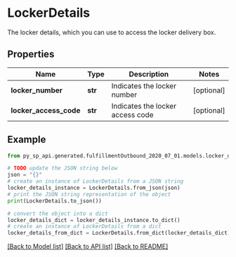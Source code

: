 # LockerDetails

The locker details, which you can use to access the locker delivery box.

## Properties

Name | Type | Description | Notes
------------ | ------------- | ------------- | -------------
**locker_number** | **str** | Indicates the locker number | [optional] 
**locker_access_code** | **str** | Indicates the locker access code | [optional] 

## Example

```python
from py_sp_api.generated.fulfillmentOutbound_2020_07_01.models.locker_details import LockerDetails

# TODO update the JSON string below
json = "{}"
# create an instance of LockerDetails from a JSON string
locker_details_instance = LockerDetails.from_json(json)
# print the JSON string representation of the object
print(LockerDetails.to_json())

# convert the object into a dict
locker_details_dict = locker_details_instance.to_dict()
# create an instance of LockerDetails from a dict
locker_details_from_dict = LockerDetails.from_dict(locker_details_dict)
```
[[Back to Model list]](../README.md#documentation-for-models) [[Back to API list]](../README.md#documentation-for-api-endpoints) [[Back to README]](../README.md)


